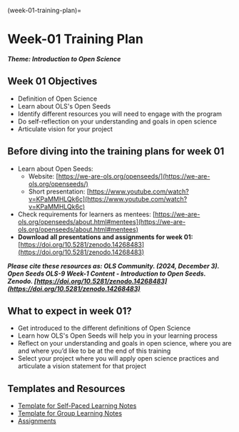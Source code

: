 (week-01-training-plan)=
# Week-01 Training Plan

***Theme: Introduction to Open Science***

## Week 01 Objectives

* Definition of Open Science
* Learn about OLS's Open Seeds
* Identify different resources you will need to engage with the program
* Do self-reflection on your understanding and goals in open science
* Articulate vision for your project

## Before diving into the training plans for week 01

* Learn about Open Seeds:
	* Website: [https://we-are-ols.org/openseeds/](https://we-are-ols.org/openseeds/)
	* Short presentation: [https://www.youtube.com/watch?v=KPaMMHLQk6c](https://www.youtube.com/watch?v=KPaMMHLQk6c)
* Check requirements for learners as mentees: [https://we-are-ols.org/openseeds/about.html#mentees](https://we-are-ols.org/openseeds/about.html#mentees)
* **Download all presentations and assignments for week 01:** [https://doi.org/10.5281/zenodo.14268483](https://doi.org/10.5281/zenodo.14268483)

***Please cite these resources as: OLS Community. (2024, December 3). Open Seeds OLS-9 Week-1 Content - Introduction to Open Seeds. Zenodo. [https://doi.org/10.5281/zenodo.14268483](https://doi.org/10.5281/zenodo.14268483)***

## What to expect in week 01?

* Get introduced to the different definitions of Open Science
* Learn how OLS's Open Seeds will help you in  your learning process
* Reflect on your understanding and goals in open science, where you are and where you’d like to be at the end of this training
* Select your project where you will apply open science practices and articulate a vision statement for that project

## Templates and Resources

- [Template for Self-Paced Learning Notes](./week-01-self-learning.md)
- [Template for Group Learning Notes](./week-01-group-learning.md)
- [Assignments](./week-01-assignments.md)